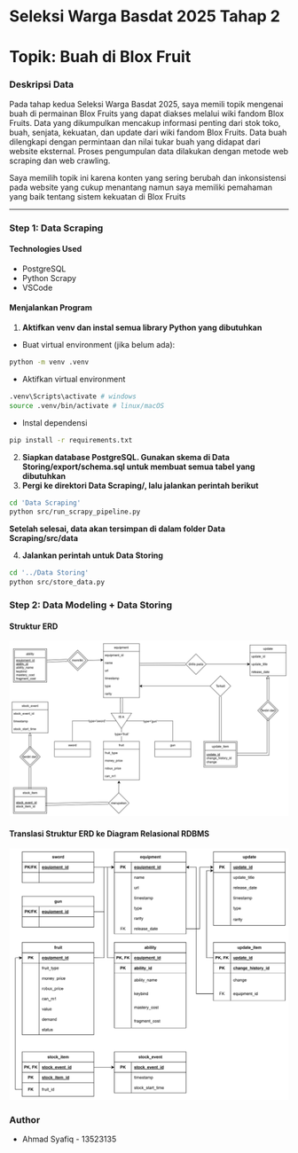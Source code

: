 # Seleksi Warga Basdat 2025 Tahap 2
# Topik: Buah di Blox Fruit

### Deskripsi Data

Pada tahap kedua Seleksi Warga Basdat 2025, saya memili topik mengenai buah di permainan Blox Fruits yang dapat diakses melalui wiki fandom Blox Fruits. Data yang dikumpulkan mencakup informasi penting dari stok toko, buah, senjata, kekuatan, dan update dari wiki fandom Blox Fruits. Data buah dilengkapi dengan permintaan dan nilai tukar buah yang didapat dari website eksternal. Proses pengumpulan data dilakukan dengan metode web scraping dan web crawling. 

Saya memilih topik ini karena konten yang sering berubah dan inkonsistensi pada website yang cukup menantang namun saya memiliki pemahaman yang baik tentang sistem kekuatan di Blox Fruits

---
### Step 1: Data Scraping

#### Technologies Used
- PostgreSQL
- Python Scrapy
- VSCode

#### Menjalankan Program
1. **Aktifkan venv dan instal semua library Python yang dibutuhkan**
- Buat virtual environment (jika belum ada):
```bash
python -m venv .venv
```
- Aktifkan virtual environment
```bash
.venv\Scripts\activate # windows
source .venv/bin/activate # linux/macOS
```
- Instal dependensi
```bash
pip install -r requirements.txt
```
2. **Siapkan database PostgreSQL. Gunakan skema di Data Storing/export/schema.sql untuk membuat semua tabel yang dibutuhkan**
3. **Pergi ke direktori Data Scraping/, lalu jalankan perintah berikut**
```bash
cd 'Data Scraping'
python src/run_scrapy_pipeline.py
```
**Setelah selesai, data akan tersimpan di dalam folder Data Scraping/src/data**


4. **Jalankan perintah untuk Data Storing**
```bash
cd '../Data Storing'
python src/store_data.py
```


### Step 2: Data Modeling + Data Storing
#### Struktur ERD
![ERD Database](Data%20Storing/design/ER_Diagram.png)

#### Translasi Struktur ERD ke Diagram Relasional RDBMS
![Relational Diagram Database](Data%20Storing/design/Relational_Diagram.png)

### Author
- Ahmad Syafiq - 13523135
